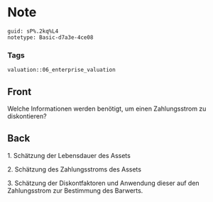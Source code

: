 # Note
```
guid: sP%.2kq%L4
notetype: Basic-d7a3e-4ce08
```

### Tags
```
valuation::06_enterprise_valuation
```

## Front
<p>Welche Informationen werden benötigt, um einen Zahlungsstrom zu
diskontieren?

## Back
<p>1. Schätzung der Lebensdauer des Assets
<p>2. Schätzung des Zahlungsstroms des Assets
<p>3. Schätzung der Diskontfaktoren und Anwendung dieser auf den
Zahlungsstrom zur Bestimmung des Barwerts.
